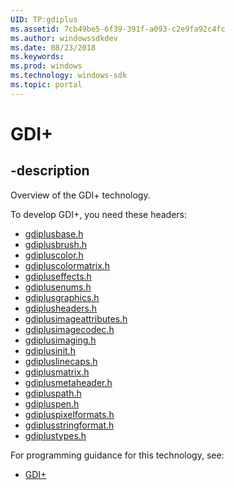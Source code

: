 ```yaml
---
UID: TP:gdiplus
ms.assetid: 7cb49be5-6f39-391f-a093-c2e9fa92c4fc
ms.author: windowssdkdev
ms.date: 08/23/2018
ms.keywords: 
ms.prod: windows
ms.technology: windows-sdk
ms.topic: portal
---
```


# GDI+

## -description

Overview of the GDI+ technology.

To develop GDI+, you need these headers:

 * [gdiplusbase.h](../gdiplusbase/index.md)
 * [gdiplusbrush.h](../gdiplusbrush/index.md)
 * [gdipluscolor.h](../gdipluscolor/index.md)
 * [gdipluscolormatrix.h](../gdipluscolormatrix/index.md)
 * [gdipluseffects.h](../gdipluseffects/index.md)
 * [gdiplusenums.h](../gdiplusenums/index.md)
 * [gdiplusgraphics.h](../gdiplusgraphics/index.md)
 * [gdiplusheaders.h](../gdiplusheaders/index.md)
 * [gdiplusimageattributes.h](../gdiplusimageattributes/index.md)
 * [gdiplusimagecodec.h](../gdiplusimagecodec/index.md)
 * [gdiplusimaging.h](../gdiplusimaging/index.md)
 * [gdiplusinit.h](../gdiplusinit/index.md)
 * [gdipluslinecaps.h](../gdipluslinecaps/index.md)
 * [gdiplusmatrix.h](../gdiplusmatrix/index.md)
 * [gdiplusmetaheader.h](../gdiplusmetaheader/index.md)
 * [gdipluspath.h](../gdipluspath/index.md)
 * [gdipluspen.h](../gdipluspen/index.md)
 * [gdipluspixelformats.h](../gdipluspixelformats/index.md)
 * [gdiplusstringformat.h](../gdiplusstringformat/index.md)
 * [gdiplustypes.h](../gdiplustypes/index.md)

For programming guidance for this technology, see:
* [GDI+](/windows/desktop/gdiplus)

